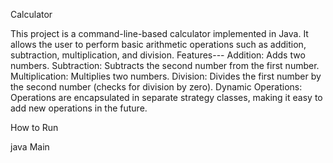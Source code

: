 Calculator

This project is a command-line-based calculator implemented in Java. It allows the user to perform basic arithmetic operations such as addition, subtraction, multiplication, and division.
Features---
Addition: Adds two numbers.
Subtraction: Subtracts the second number from the first number.
Multiplication: Multiplies two numbers.
Division: Divides the first number by the second number (checks for division by zero).
Dynamic Operations: Operations are encapsulated in separate strategy classes, making it easy to add new operations in the future.

How to Run

java Main
